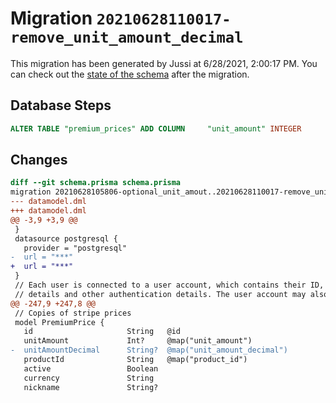 # Migration `20210628110017-remove_unit_amount_decimal`

This migration has been generated by Jussi at 6/28/2021, 2:00:17 PM.
You can check out the [state of the schema](./schema.prisma) after the migration.

## Database Steps

```sql
ALTER TABLE "premium_prices" ADD COLUMN     "unit_amount" INTEGER
```

## Changes

```diff
diff --git schema.prisma schema.prisma
migration 20210628105806-optional_unit_amout..20210628110017-remove_unit_amount_decimal
--- datamodel.dml
+++ datamodel.dml
@@ -3,9 +3,9 @@
 }
 datasource postgresql {
   provider = "postgresql"
-  url = "***"
+  url = "***"
 }
 // Each user is connected to a user account, which contains their ID, login
 // details and other authentication details. The user account may also specify
@@ -247,9 +247,8 @@
 // Copies of stripe prices
 model PremiumPrice {
   id                     String   @id
   unitAmount             Int?     @map("unit_amount")
-  unitAmountDecimal      String?  @map("unit_amount_decimal")
   productId              String   @map("product_id")
   active                 Boolean
   currency               String
   nickname               String?
```



